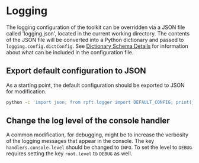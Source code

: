 # Logging

The logging configuration of the toolkit can be overridden via a JSON file called 'logging.json', located in the current working directory. The contents of the JSON file will be converted into a Python dictionary and passed to `logging.config.dictConfig`. See [Dictionary Schema Details] for information about what can be included in the configuration file.

## Export default configuration to JSON

As a starting point, the default configuration should be exported to JSON for modification.

```sh
python -c 'import json; from rpft.logger import DEFAULT_CONFIG; print(json.dumps(DEFAULT_CONFIG, indent=2))' > logging.json
```

## Change the log level of the console handler

A common modification, for debugging, might be to increase the verbosity of the logging messages that appear in the console. The key `handlers.console.level` should be changed to `INFO`. To set the level to `DEBUG` requires setting the key `root.level` to `DEBUG` as well.


[Dictionary Schema Details]: https://docs.python.org/3/library/logging.config.html#dictionary-schema-details
